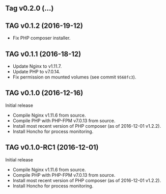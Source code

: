 ## Tag v0.2.0 (...)

## TAG v0.1.2 (2016-19-12)

- Fix PHP composer installer.

## TAG v0.1.1 (2016-18-12)

- Update Nginx to v1.11.7.
- Update PHP to v7.0.14.
- Fix permission on mounted volumes (see commit `9568fc3`).

## TAG v0.1.0 (2016-12-16)

Initial release
- Compile Nginx v1.11.6 from source.
- Compile PHP with PHP-FPM v7.0.13 from source.
- Install most recent version of PHP composer (as of 2016-12-01 v1.2.2).
- Install Honcho for process monitoring.

## TAG v0.1.0-RC1 (2016-12-01)

Initial release
- Compile Nginx v1.11.6 from source.
- Compile PHP with PHP-FPM v7.0.13 from source.
- Install most recent version of PHP composer (as of 2016-12-01 v1.2.2).
- Install Honcho for process monitoring.
